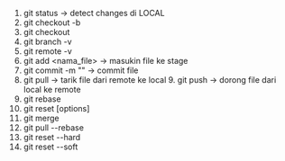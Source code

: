 1. git status -> detect changes di LOCAL
2. git checkout -b
3. git checkout
4. git branch -v
5. git remote -v
6. git add <nama_file> -> masukin file ke stage
7. git commit -m "" -> commit file
8. git pull -> tarik file dari remote ke local
   9. git push -> dorong file dari local ke remote
10. git rebase
11. git reset [options]
12. git merge
13. git pull --rebase
14. git reset --hard
15. git reset --soft
